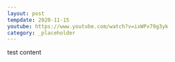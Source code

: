 ```yaml
---
layout: post
tempdate: 2020-11-15
youtube: https://www.youtube.com/watch?v=ixWPx79g3yk
category: _placeholder
---
```

test content